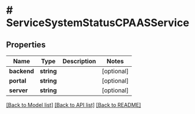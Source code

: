 # # ServiceSystemStatusCPAASService

## Properties

Name | Type | Description | Notes
------------ | ------------- | ------------- | -------------
**backend** | **string** |  | [optional]
**portal** | **string** |  | [optional]
**server** | **string** |  | [optional]

[[Back to Model list]](../../README.md#models) [[Back to API list]](../../README.md#endpoints) [[Back to README]](../../README.md)
